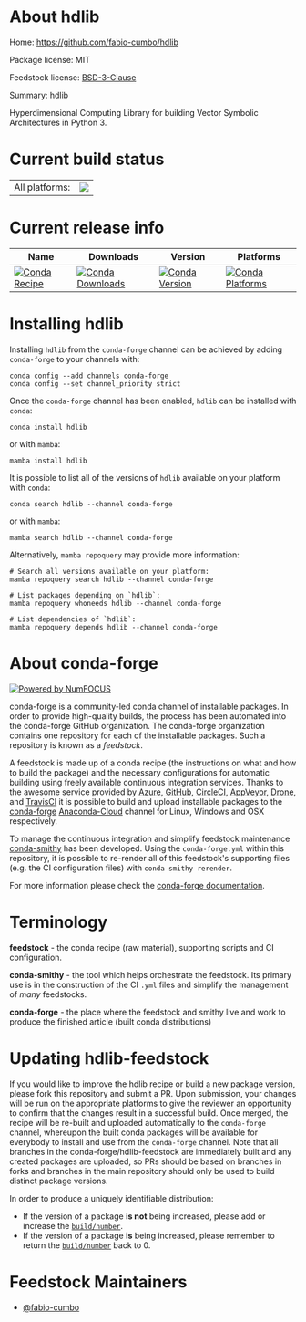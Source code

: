 About hdlib
===========

Home: https://github.com/fabio-cumbo/hdlib

Package license: MIT

Feedstock license: [BSD-3-Clause](https://github.com/conda-forge/hdlib-feedstock/blob/main/LICENSE.txt)

Summary: hdlib

Hyperdimensional Computing Library for building Vector Symbolic Architectures in Python 3.


Current build status
====================


<table><tr><td>All platforms:</td>
    <td>
      <a href="https://dev.azure.com/conda-forge/feedstock-builds/_build/latest?definitionId=16025&branchName=main">
        <img src="https://dev.azure.com/conda-forge/feedstock-builds/_apis/build/status/hdlib-feedstock?branchName=main">
      </a>
    </td>
  </tr>
</table>

Current release info
====================

| Name | Downloads | Version | Platforms |
| --- | --- | --- | --- |
| [![Conda Recipe](https://img.shields.io/badge/recipe-hdlib-green.svg)](https://anaconda.org/conda-forge/hdlib) | [![Conda Downloads](https://img.shields.io/conda/dn/conda-forge/hdlib.svg)](https://anaconda.org/conda-forge/hdlib) | [![Conda Version](https://img.shields.io/conda/vn/conda-forge/hdlib.svg)](https://anaconda.org/conda-forge/hdlib) | [![Conda Platforms](https://img.shields.io/conda/pn/conda-forge/hdlib.svg)](https://anaconda.org/conda-forge/hdlib) |

Installing hdlib
================

Installing `hdlib` from the `conda-forge` channel can be achieved by adding `conda-forge` to your channels with:

```
conda config --add channels conda-forge
conda config --set channel_priority strict
```

Once the `conda-forge` channel has been enabled, `hdlib` can be installed with `conda`:

```
conda install hdlib
```

or with `mamba`:

```
mamba install hdlib
```

It is possible to list all of the versions of `hdlib` available on your platform with `conda`:

```
conda search hdlib --channel conda-forge
```

or with `mamba`:

```
mamba search hdlib --channel conda-forge
```

Alternatively, `mamba repoquery` may provide more information:

```
# Search all versions available on your platform:
mamba repoquery search hdlib --channel conda-forge

# List packages depending on `hdlib`:
mamba repoquery whoneeds hdlib --channel conda-forge

# List dependencies of `hdlib`:
mamba repoquery depends hdlib --channel conda-forge
```


About conda-forge
=================

[![Powered by
NumFOCUS](https://img.shields.io/badge/powered%20by-NumFOCUS-orange.svg?style=flat&colorA=E1523D&colorB=007D8A)](https://numfocus.org)

conda-forge is a community-led conda channel of installable packages.
In order to provide high-quality builds, the process has been automated into the
conda-forge GitHub organization. The conda-forge organization contains one repository
for each of the installable packages. Such a repository is known as a *feedstock*.

A feedstock is made up of a conda recipe (the instructions on what and how to build
the package) and the necessary configurations for automatic building using freely
available continuous integration services. Thanks to the awesome service provided by
[Azure](https://azure.microsoft.com/en-us/services/devops/), [GitHub](https://github.com/),
[CircleCI](https://circleci.com/), [AppVeyor](https://www.appveyor.com/),
[Drone](https://cloud.drone.io/welcome), and [TravisCI](https://travis-ci.com/)
it is possible to build and upload installable packages to the
[conda-forge](https://anaconda.org/conda-forge) [Anaconda-Cloud](https://anaconda.org/)
channel for Linux, Windows and OSX respectively.

To manage the continuous integration and simplify feedstock maintenance
[conda-smithy](https://github.com/conda-forge/conda-smithy) has been developed.
Using the ``conda-forge.yml`` within this repository, it is possible to re-render all of
this feedstock's supporting files (e.g. the CI configuration files) with ``conda smithy rerender``.

For more information please check the [conda-forge documentation](https://conda-forge.org/docs/).

Terminology
===========

**feedstock** - the conda recipe (raw material), supporting scripts and CI configuration.

**conda-smithy** - the tool which helps orchestrate the feedstock.
                   Its primary use is in the construction of the CI ``.yml`` files
                   and simplify the management of *many* feedstocks.

**conda-forge** - the place where the feedstock and smithy live and work to
                  produce the finished article (built conda distributions)


Updating hdlib-feedstock
========================

If you would like to improve the hdlib recipe or build a new
package version, please fork this repository and submit a PR. Upon submission,
your changes will be run on the appropriate platforms to give the reviewer an
opportunity to confirm that the changes result in a successful build. Once
merged, the recipe will be re-built and uploaded automatically to the
`conda-forge` channel, whereupon the built conda packages will be available for
everybody to install and use from the `conda-forge` channel.
Note that all branches in the conda-forge/hdlib-feedstock are
immediately built and any created packages are uploaded, so PRs should be based
on branches in forks and branches in the main repository should only be used to
build distinct package versions.

In order to produce a uniquely identifiable distribution:
 * If the version of a package **is not** being increased, please add or increase
   the [``build/number``](https://docs.conda.io/projects/conda-build/en/latest/resources/define-metadata.html#build-number-and-string).
 * If the version of a package **is** being increased, please remember to return
   the [``build/number``](https://docs.conda.io/projects/conda-build/en/latest/resources/define-metadata.html#build-number-and-string)
   back to 0.

Feedstock Maintainers
=====================

* [@fabio-cumbo](https://github.com/fabio-cumbo/)

